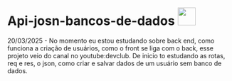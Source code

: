# Api-josn-bancos-de-dados <img src="https://cdn.jsdelivr.net/gh/devicons/devicon@latest/icons/json/json-plain.svg" width="40" height="40" />

20/03/2025 - No momento eu estou estudando sobre back end, como funciona a criação de usuários, como o front se liga com o back, esse projeto veio do canal no youtube:devclub. De inicio to estudando as rotas, req e res, o json, como criar e salvar dados de um usuário sem banco de dados. 

          
